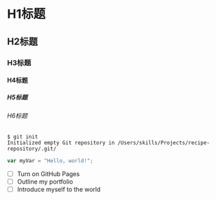 # H1标题
## H2标题
### H3标题
#### H4标题
##### H5标题
###### H6标题
```
$ git init
Initialized empty Git repository in /Users/skills/Projects/recipe-repository/.git/
```
``` javascript
var myVar = "Hello, world!";
```
- [ ] Turn on GitHub Pages
- [ ] Outline my portfolio
- [ ] Introduce myself to the world
